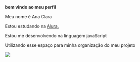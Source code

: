 **bem vindo ao meu perfil**

Meu nome é Ana Clara 

Estou estudando na [Alura.](https:\\www.alura.com.br)

Estou me desenvolvendo na linguagem javaScript

Utilizando esse espaço para minha organização do meu projeto 

![](https://media.tenor.com/9Y0TpLI28SYAAAAM/excited-frozen.gif)
